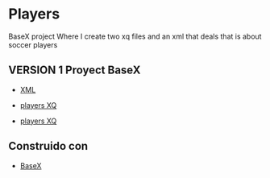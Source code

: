 # Players

BaseX project 
Where I create two xq files and an xml that deals that is about soccer players


## VERSION 1 Proyect BaseX
* [XML](https://github.com/SergioPA11/Players/blob/master/jugadores.xml)

* [players XQ](https://github.com/SergioPA11/Players/blob/master/jugadores.xq)

* [players XQ](https://github.com/SergioPA11/Players/blob/master/players.xq)

## Construido con

* [BaseX](http://basex.org/) 

